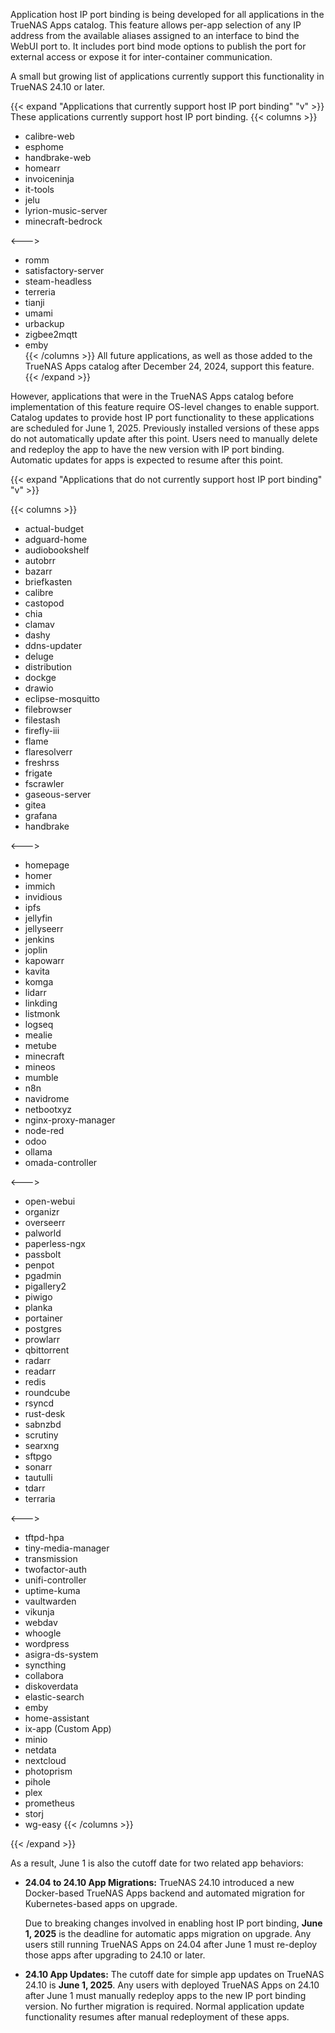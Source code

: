 &NewLine;

Application host IP port binding is being developed for all applications in the TrueNAS Apps catalog.
This feature allows per-app selection of any IP address from the available aliases assigned to an interface to bind the WebUI port to.
It includes port bind mode options to publish the port for external access or expose it for inter-container communication.

A small but growing list of applications currently support this functionality in TrueNAS 24.10 or later.

{{< expand "Applications that currently support host IP port binding" "v" >}}
These applications currently support host IP port binding.
{{< columns >}}
* calibre-web  
* esphome  
* handbrake-web  
* homearr  
* invoiceninja  
* it-tools  
* jelu  
* lyrion-music-server  
* minecraft-bedrock  

<--->

* romm  
* satisfactory-server  
* steam-headless  
* terreria  
* tianji  
* umami  
* urbackup  
* zigbee2mqtt  
* emby  
{{< /columns >}}
All future applications, as well as those added to the TrueNAS Apps catalog after December 24, 2024, support this feature.
{{< /expand >}}

However, applications that were in the TrueNAS Apps catalog before implementation of this feature require OS-level changes to enable support.
Catalog updates to provide host IP port functionality to these applications are scheduled for June 1, 2025.
Previously installed versions of these apps do not automatically update after this point.
Users need to manually delete and redeploy the app to have the new version with IP port binding.
Automatic updates for apps is expected to resume after this point.

{{< expand "Applications that do not currently support host IP port binding" "v" >}}

{{< columns >}}
* actual-budget  
* adguard-home  
* audiobookshelf  
* autobrr  
* bazarr  
* briefkasten  
* calibre  
* castopod  
* chia  
* clamav  
* dashy  
* ddns-updater  
* deluge  
* distribution  
* dockge  
* drawio  
* eclipse-mosquitto  
* filebrowser  
* filestash  
* firefly-iii  
* flame  
* flaresolverr  
* freshrss  
* frigate  
* fscrawler  
* gaseous-server  
* gitea  
* grafana  
* handbrake  
  
<--->  

* homepage  
* homer  
* immich  
* invidious  
* ipfs  
* jellyfin  
* jellyseerr  
* jenkins  
* joplin  
* kapowarr  
* kavita  
* komga  
* lidarr  
* linkding  
* listmonk  
* logseq  
* mealie  
* metube  
* minecraft  
* mineos  
* mumble  
* n8n  
* navidrome  
* netbootxyz  
* nginx-proxy-manager  
* node-red  
* odoo  
* ollama  
* omada-controller

<--->  

* open-webui  
* organizr  
* overseerr  
* palworld  
* paperless-ngx  
* passbolt  
* penpot  
* pgadmin  
* pigallery2  
* piwigo  
* planka  
* portainer  
* postgres  
* prowlarr  
* qbittorrent  
* radarr  
* readarr  
* redis  
* roundcube  
* rsyncd  
* rust-desk  
* sabnzbd  
* scrutiny  
* searxng  
* sftpgo  
* sonarr  
* tautulli  
* tdarr  
* terraria

<--->  

* tftpd-hpa  
* tiny-media-manager  
* transmission  
* twofactor-auth  
* unifi-controller  
* uptime-kuma  
* vaultwarden  
* vikunja  
* webdav  
* whoogle  
* wordpress  
* asigra-ds-system  
* syncthing  
* collabora  
* diskoverdata  
* elastic-search  
* emby  
* home-assistant  
* ix-app (Custom App)
* minio  
* netdata  
* nextcloud  
* photoprism  
* pihole  
* plex  
* prometheus  
* storj  
* wg-easy
{{< /columns >}}

{{< /expand >}}

As a result, June 1 is also the cutoff date for two related app behaviors:

* **24.04 to 24.10 App Migrations:**
  TrueNAS 24.10 introduced a new Docker-based TrueNAS Apps backend and automated migration for Kubernetes-based apps on upgrade.

  Due to breaking changes involved in enabling host IP port binding, **June 1, 2025** is the deadline for automatic apps migration on upgrade.
  Any users still running TrueNAS Apps on 24.04 after June 1 must re-deploy those apps after upgrading to 24.10 or later.

* **24.10 App Updates:**
  The cutoff date for simple app updates on TrueNAS 24.10 is **June 1, 2025**.
  Any users with deployed TrueNAS Apps on 24.10 after June 1 must manually redeploy apps to the new IP port binding version.
  No further migration is required.
  Normal application update functionality resumes after manual redeployment of these apps.
  
